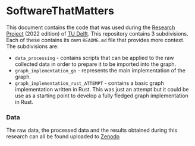 # SoftwareThatMatters
This document contains the code that was used during the [Research Project](https://github.com/TU-Delft-CSE/Research-Project) (2022 edition) of [TU Delft](https://github.com/TU-Delft-CSE). This repository contains 3 subdivisions. Each of these contains its own `README.md` file that provides more context. The subdivisions are:

- `data_processing` - contains scripts that can be applied to the raw collected data in order to prepare it to be imported into the graph.
- `graph_implementation_go` - represents the main implementation of the graph.
- `graph_implementation_rust_ATTEMPT` - contains a basic graph implementation written in Rust. This was just an attempt but it could be use as a starting point to develop a fully fledged graph implementation in Rust.

### Data

The raw data, the processed data and the results obtained during this research can all be found uploaded to [Zenodo](https://doi.org/10.5281/zenodo.6659483)
